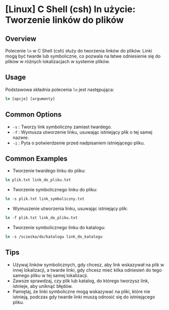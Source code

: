 # [Linux] C Shell (csh) ln użycie: Tworzenie linków do plików

## Overview
Polecenie `ln` w C Shell (csh) służy do tworzenia linków do plików. Linki mogą być twarde lub symboliczne, co pozwala na łatwe odniesienie się do plików w różnych lokalizacjach w systemie plików.

## Usage
Podstawowa składnia polecenia `ln` jest następująca:

```csh
ln [opcje] [argumenty]
```

## Common Options
- `-s` : Tworzy link symboliczny zamiast twardego.
- `-f` : Wymusza utworzenie linku, usuwając istniejący plik o tej samej nazwie.
- `-i` : Pyta o potwierdzenie przed nadpisaniem istniejącego pliku.

## Common Examples
- Tworzenie twardego linku do pliku:

```csh
ln plik.txt link_do_pliku.txt
```

- Tworzenie symbolicznego linku do pliku:

```csh
ln -s plik.txt link_symboliczny.txt
```

- Wymuszenie utworzenia linku, usuwając istniejący plik:

```csh
ln -f plik.txt link_do_pliku.txt
```

- Tworzenie symbolicznego linku do katalogu:

```csh
ln -s /sciezka/do/katalogu link_do_katalogu
```

## Tips
- Używaj linków symbolicznych, gdy chcesz, aby link wskazywał na plik w innej lokalizacji, a twarde linki, gdy chcesz mieć kilka odniesień do tego samego pliku w tej samej lokalizacji.
- Zawsze sprawdzaj, czy plik lub katalog, do którego tworzysz link, istnieje, aby uniknąć błędów.
- Pamiętaj, że linki symboliczne mogą wskazywać na pliki, które nie istnieją, podczas gdy twarde linki muszą odnosić się do istniejącego pliku.
